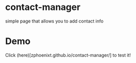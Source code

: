 # contact-manager

simple page that allows you to add contact info

# Demo

Click (here)[zphoenixt.github.io/contact-manager/] to test it!
